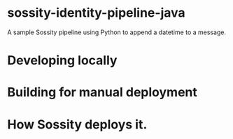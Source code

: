 
# sossity-identity-pipeline-java
A sample Sossity pipeline using Python to append a datetime to a message.


# Developing locally



# Building for manual deployment


# How Sossity deploys it.